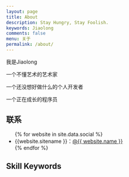 ```yaml
---
layout: page
title: About
description: Stay Hungry, Stay Foolish.
keywords: Jiaolong
comments: false
menu: 关于
permalink: /about/
---
```


我是Jiaolong

一个不懂艺术的艺术家

一个还没想好做什么的个人开发者

一个正在成长的程序员

## 联系

<ul>
{% for website in site.data.social %}
<li>{{website.sitename }}：<a href="{{ website.url }}" target="_blank">@{{ website.name }}</a></li>
{% endfor %}
<!-- {% if site.url contains 'jiaolong.space' %}
<li>
<img style="height:192px;width:192px;border:1px solid lightgrey;" src="{{ assets_base_url }}/assets/images/qrcode.jpg"/>
</li>
{% endif %} -->
</ul>


## Skill Keywords

<svg id="mindmap" style="     width: 1000px;     height: 800px; "></svg>
<script src="https://cdn.jsdelivr.net/npm/d3@6.6.0"></script><script src="https://cdn.jsdelivr.net/npm/markmap-view@0.2.3"></script>
<script>((e,t,r)=>{const{Markmap:n}=e();window.mm=n.create("svg#mindmap",null==t?void 0:t(),r)})(()=>window.markmap,t=>{return t=t||window.d3,{color:(n=t.scaleOrdinal(t.schemeCategory10),t=>n(t.p.i))};var n},{"t":"heading","d":1,"p":{"lines":[0,1]},"v":"技能树","c":[{"t":"heading","d":2,"p":{"lines":[2,3]},"v":"后端","c":[{"t":"heading","d":3,"p":{"lines":[4,5]},"v":"Java","c":[{"t":"list_item","d":5,"p":{"lines":[6,7]},"v":"基础","c":[{"t":"list_item","d":7,"p":{"lines":[8,9]},"v":"基础"},{"t":"list_item","d":7,"p":{"lines":[9,10]},"v":"集合"},{"t":"list_item","d":7,"p":{"lines":[10,11]},"v":"多线程"},{"t":"list_item","d":7,"p":{"lines":[11,12]},"v":"反射"}]},{"t":"list_item","d":5,"p":{"lines":[13,14]},"v":"web"},{"t":"list_item","d":5,"p":{"lines":[14,15]},"v":"框架","c":[{"t":"list_item","d":7,"p":{"lines":[16,17]},"v":"Spring","c":[{"t":"list_item","d":9,"p":{"lines":[18,19]},"v":"SpringMVC"},{"t":"list_item","d":9,"p":{"lines":[19,20]},"v":"SpringBoot"},{"t":"list_item","d":9,"p":{"lines":[20,21]},"v":"SpringCloud"}]},{"t":"list_item","d":7,"p":{"lines":[22,23]},"v":"MyBatis"},{"t":"list_item","d":7,"p":{"lines":[23,24]},"v":"Shiro"}]}]}]},{"t":"heading","d":2,"p":{"lines":[25,26]},"v":"前端","c":[{"t":"heading","d":3,"p":{"lines":[27,28]},"v":"基础","c":[{"t":"list_item","d":5,"p":{"lines":[29,30]},"v":"HTML"},{"t":"list_item","d":5,"p":{"lines":[30,31]},"v":"CSS"},{"t":"list_item","d":5,"p":{"lines":[31,32]},"v":"jQuery"},{"t":"list_item","d":5,"p":{"lines":[32,33]},"v":"JavaScript"}]},{"t":"heading","d":3,"p":{"lines":[34,35]},"v":"框架","c":[{"t":"list_item","d":5,"p":{"lines":[36,37]},"v":"Vue"}]}]},{"t":"heading","d":2,"p":{"lines":[38,39]},"v":"操作系统","c":[{"t":"heading","d":3,"p":{"lines":[40,41]},"v":"Linux"}]},{"t":"heading","d":2,"p":{"lines":[42,43]},"v":"数据库","c":[{"t":"heading","d":3,"p":{"lines":[44,45]},"v":"MySQL"}]}]})</script>




<!-- {% for skill in site.data.skills %}
### {{ skill.name }}
<div class="btn-inline">
{% for keyword in skill.keywords %}
<button class="btn btn-outline" type="button">{{ keyword }}</button>
{% endfor %}
</div>
{% endfor %}
 -->